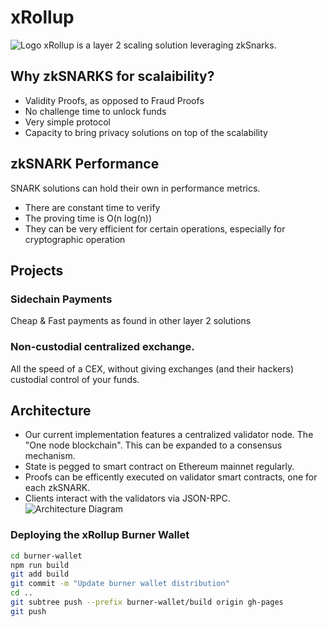 # xRollup
![Logo](https://docs.google.com/uc?id=1LQGnOGaufOhiqpFT4jEpm0D-zsV004XL)
xRollup is a layer 2 scaling solution leveraging zkSnarks.

## Why zkSNARKS for scalaibility?
- Validity Proofs, as opposed to Fraud Proofs
- No challenge time to unlock funds
- Very simple protocol
- Capacity to bring privacy solutions on top of the scalability

## zkSNARK Performance
SNARK solutions can hold their own in performance metrics.
- There are constant time to verify
- The proving time is O(n log(n))
- They can be very efficient for certain operations, especially for cryptographic operation

## Projects
### Sidechain Payments
Cheap & Fast payments as found in other layer 2 solutions

### Non-custodial centralized exchange.
All the speed of a CEX, without giving exchanges (and their hackers) custodial control of your funds.

## Architecture
- Our current implementation features a centralized validator node. The "One node blockchain". This can be expanded to a consensus mechanism.
- State is pegged to smart contract on Ethereum mainnet regularly.
- Proofs can be efficently executed on validator smart contracts, one for each zkSNARK.
- Clients interact with the validators via JSON-RPC.
![Architecture Diagram](https://docs.google.com/uc?id=1HJa9jnb2yEYsP9xcIPQsgm0pWWrr7ysM)

### Deploying the xRollup Burner Wallet

```sh
cd burner-wallet
npm run build
git add build
git commit -m "Update burner wallet distribution"
cd ..
git subtree push --prefix burner-wallet/build origin gh-pages
git push
```
